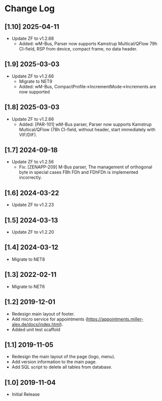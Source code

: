 ﻿# Change Log

## [1.10] 2025-04-11
 - Update ZF to v1.2.68	
	- Added: wM-Bus, Parser now supports Kamstrup Multical/QFlow 79h CI-field, RSP from device, compact frame, no data header.

## [1.9] 2025-03-03
 - Update ZF to v1.2.66
	- Migrate to NET9
	- Added: wM-Bus, CompactProfile->IncrementMode->Increments are now supported
	
## [1.8] 2025-03-03
 - Update ZF to v1.2.66
	- Added: [PAR-101] wM-Bus parser, Parser now supports Kamstrup Multical/QFlow (78h CI-field, without header, start immediately with VIF/DIF).
	
## [1.7] 2024-09-18
 - Update ZF to v1.2.56
	- Fix: [ZENAPP-209] M-Bus parser, The management of orthogonal byte in special cases FBh FDh and FDhFDh is implemented incorrectly. 
	
## [1.6] 2024-03-22
 - Update ZF to v1.2.23

## [1.5] 2024-03-13
 - Update ZF to v1.2.20
	
## [1.4] 2024-03-12
 - Migrate to NET8

## [1.3] 2022-02-11
 - Migrate to NET6

## [1.2] 2019-12-01
 - Redesign main layout of footer.
 - Add micro service for appointments (https://appointments.miller-alex.de/docs/index.html).
 - Added unit test scaffold

## [1.1] 2019-11-05
 - Redesign the main layout of the page (logo, menu).
 - Add version information to the main page.
 - Add SQL script to delete all tables from database.

## [1.0] 2019-11-04
 - Initial Release